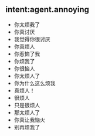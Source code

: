 ## intent:agent.annoying
- 你太烦我了
- 你真讨厌
- 我觉得你很讨厌
- 你真烦人
- 你惹恼了我
- 你烦我了
- 你很恼人
- 你太烦人了
- 你为什么这么烦我
- 真烦人！
- 很烦人
- 只是很烦人
- 那太烦人了
- 你真让我恼火
- 别再烦我了
